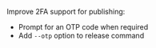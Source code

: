 Improve 2FA support for publishing:

- Prompt for an OTP code when required
- Add `--otp` option to release command
